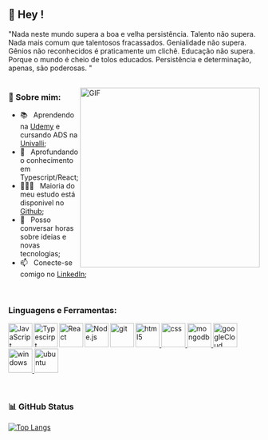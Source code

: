 ## 👋 Hey !

"Nada neste mundo supera a boa e velha persistência. Talento não supera. Nada mais comum que talentosos fracassados. Genialidade não supera. Gênios não reconhecidos é praticamente um clichê. Educação não supera. Porque o mundo é cheio de tolos educados. Persistência e determinação, apenas, são poderosas. "
<br/>
<br/>

<img align="right" alt="GIF" src="https://media.giphy.com/media/SWoSkN6DxTszqIKEqv/giphy.gif" width="360px"/>

### 🧐 Sobre mim:

- 📚 &nbsp; Aprendendo na [Udemy](https://www.udemy.com/course/curso-de-javascript-moderno-do-basico-ao-avancado/) e cursando ADS na [Univalli](https://ead.univali.br/cursos-graduacao/analise-e-desenvolvimento-de-sistemas-ead);
- 🌱 &nbsp; Aprofundando o conhecimento em Typescript/React; 
- 👨🏻‍💻 &nbsp; Maioria do meu estudo está disponivel no [Github](https://github.com/zWeeeeelll?tab=repositories);
- 💬 &nbsp; Posso conversar horas sobre ideias e novas tecnologias;
- 📫 &nbsp; Conecte-se comigo no [LinkedIn](https://www.linkedin.com/in/isaac-moura-de-oliveira-60737913a/);

<br>

### Linguagens e Ferramentas:
<a href="https://developer.mozilla.org/pt-BR/docs/Web/HTML/HTML5" target="_blank"> <img src="https://img.icons8.com/color/100/000000/html-5.png" alt="html5" height='48px'/> </a>
<a href="https://www.w3schools.com/css/" target="_blank"> <img src="https://img.icons8.com/color/100/000000/css3.png" alt="css" height='48px'/> </a>
<a href="https://developer.mozilla.org/en-US/docs/Web/JavaScript" target="_blank"> <img align="left" alt="JavaScript" height ="48px" src="https://img.icons8.com/color/100/000000/javascript.png"> </a>
<a href="https://www.typescriptlang.org/" target="_blank"><img align="left" alt="Typescirpt" height ="48px" src="https://img.icons8.com/color/100/000000/typescript.png"></a>
<a href="https://reactjs.org/" target="_blank"> <img align="left" alt="React" height ="48px" src="https://img.icons8.com/plasticine/100/000000/react.png"></a>
<a href="https://nodejs.org" target="_blank"><img align="left" alt="Node.js" height ="48px" src="https://img.icons8.com/color/100/000000/nodejs.png"></a>
<a href="https://git-scm.com/" target="_blank"> <img src="https://img.icons8.com/color/100/000000/git.png" align="left" alt="git" height='48px'/> </a>
<a href="https://www.mongodb.com/" target="_blank"> <img src="https://img.icons8.com/color/100/000000/mongodb.png" alt="mongodb" height='48px'/> </a>
<a href="https://cloud.google.com/" target="_blank"> <img src="https://img.icons8.com/color/100/000000/google-cloud.png" alt="googleCloud" height='48px'/> </a>
<a href="https://www.microsoft.com/pt-br/windows/get-windows-10" target="_blank"> <img src="https://img.icons8.com/office/100/000000/windows-10.png" alt="windows" height='48px'/> </a>
<a href="https://ubuntu.com/" target="_blank"> <img src="https://img.icons8.com/color/100/000000/ubuntu--v1.png" alt="ubuntu" height='48px'/> </a>


<br>


### 📊 GitHub Status

[![Top Langs](https://github-readme-stats.vercel.app/api/top-langs/?username=zWeeeeelll&layout=compact)](https://github.com/zWeeeeelll/github-readme-stats)
